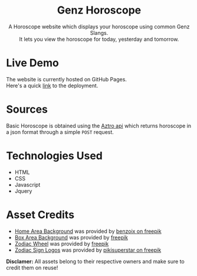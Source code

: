 <div align="center">
  
# Genz Horoscope
A Horoscope website which displays your horoscope using common Genz Slangs. 
<br>
It lets you view the horoscope for today, yesterday and tomorrow.
  
</div>

# Live Demo
The website is currently hosted on GitHub Pages. 
<br>
Here's a quick [link](https://ota0912.github.io/Genz-Horoscope/) to the deployment.

# Sources
Basic Horoscope is obtained using the [Aztro api](https://github.com/sameerkumar18/aztro) which returns horoscope in a json format through a simple `POST` request.

# Technologies Used
- HTML
- CSS
- Javascript
- Jquery

# Asset Credits
- [Home Area Background](assets/bgs/home-bg.jpg) was provided by [benzoix on freepik](https://www.freepik.com/free-photo/abstract-grunge-decorative-relief-navy-blue-stucco-wall-texture-wide-angle-rough-colored-background_11712554.htm)
- [Box Area Background](assets/bgs/box-bg.jpg) was provided by [freepik](https://www.freepik.com/free-vector/white-elegant-texture-background-style_6764486.htm#query=white%20elegant%20texture&position=2&from_view=search)
- [Zodiac Wheel](assets/logos/zodiac-wheel.png) was provided by [freepik](https://www.freepik.com/free-vector/zodiac-wheel-space-background_4578242.htm)
- [Zodiac Sign Logos](assets/signs) was provided by [pikisuperstar on freepik](https://www.freepik.com/free-vector/hand-drawn-zodiac-sign-collection_14583188.htm)

**Disclamer:** All assets belong to their respective owners and make sure to credit them on reuse!



